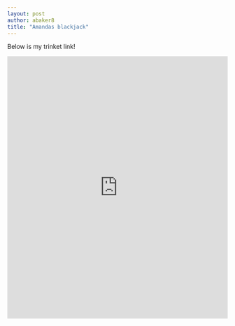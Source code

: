 ```yaml
---
layout: post
author: abaker8
title: "Amandas blackjack"
---
```

Below is my trinket link!

<iframe src="https://trinket.io/embed/python3/28d038d3a6" width="100%" height="600" frameborder="0" marginwidth="0" marginheight="0" 






I MUST ADMIT, WHEN THIS ASSIGNMENT WAS GIVEN, I WAS SUPER EXCITED AND MY MIND STARTED WHIRLING WITH ideas. I thought to include robots, alternate games, implement the deck of cards and other fine-tuning ideas. However, I never imagined when I sat down to write the code I would be completely blank of mind in where to begin. Normally, something like a paper, in my head, I have an idea of the beginning, middle and end. I thought the same would happen with this program. I was wrong. Once I had no idea where to start, I started commenting out ideas. For example, I knew I needed a function for the deck of cards, for the user, dealer, game and win conditions. So, I started there. I worked with tuns and tuns of code, going through errors, trying to solve global variable issues and more. I tried to figure out how I could implement if true statements and got really lost. Alter I left the code clinic, I took a break. Put down the code and stepped away for about two hours. After that, I decided to open a notepad file and started again just thinking of innovative ideas. Suddenly, a much more comprehensive code stated being written. I was really surprised and I am worried it is something I would not be able to do again. I feel like my code process and ways I think is a lot more like the first code I did which was very wordy, not very concrete and could run a lot of errors. I am really disappointed I was unable to implement my milestones but I started coding for some of them and I hope that this means I am in the right direction for coding. Even if I cannot get the full code, I am thinking ahead, thinking of what I want in my code, thinking of my next steps. I just wish I really understood a lot of the basics more.
     Something I realized while doing this project is I have a large python vocabulary, but I have no idea how to implement it. I feel like I can regurgitate different methods without fully understanding what they do or how to use them. To correct this, other than coding more, I think it would take rereading the chapters now that I understand them. The more I read through explanations, look at simple code using those methods and then trying to implement them in future projects. The concern is that there is not enough time. Since this course is so short, there is about two weeks left. I have no idea if it would be enough time to really grasp everything.  

Milestone
(Included lots of basic and some advanced)
•	Create function that can make the “deck” of cards
•	Create function for user and dealer
•	If I can get the blackjack to work, create function for a robot to play. This robot will have a name list = [names] which will be randomly chosen by random.choice to be another participant
•	Haven’t decided if I will do something like the dealer where it is a random number between something like 15 and 21 or create a function such as if the two cards drawn is less than 15, give the robot another card.
•	If the program is running well, try to create a deck. I understand I will need to create suits, numbers 1-10 for 40 cards and jack, queen and king will be worth 10. I don’t understand how to really tackle that though, and I was hoping for more time to figure that out.
•	Also wanted to try to incorporate a split hand 
•	For the basic program: get scores to sum and win statements to print 
